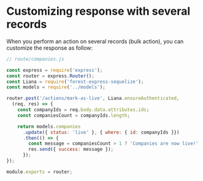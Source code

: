 # Customizing response with several records

When you perform an action on several records \(bulk action\), you can customize the response as follow:

```javascript
// route/companies.js

const express = require('express');
const router = express.Router();
const Liana = require('forest-express-sequelize');
const models = require('../models');

router.post('/actions/mark-as-live', Liana.ensureAuthenticated,
  (req, res) => {
    const companyIds = req.body.data.attributes.ids;
    const companiesCount = companyIds.length;

    return models.companies
      .update({ status: 'live' }, { where: { id: companyIds }})
      .then(() => {
        const message = companiesCount > 1 ? 'Companies are now live!' : 'Company is now live!';
        res.send({ success: message });
      });
});

module.exports = router;
```

